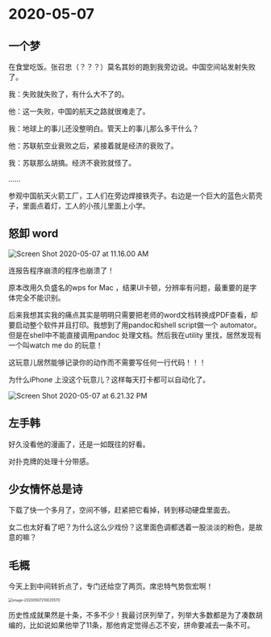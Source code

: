 # 2020-05-07

## 一个梦

在食堂吃饭。张召忠（？？？）莫名其妙的跑到我旁边说。中国空间站发射失败了。

我：失败就失败了，有什么大不了的。

他：这一失败，中国的航天之路就很难走了。

我：地球上的事儿还没整明白。管天上的事儿那么多干什么？

他：苏联航空业衰败之后，紧接着就是经济的衰败了。

我：苏联那么胡搞。经济不衰败就怪了。

……

参观中国航天火箭工厂，工人们在旁边焊接铁壳子。右边是一个巨大的蓝色火箭壳子，里面点着灯，工人的小孩儿里面上小学。



## 怒卸 word

![Screen Shot 2020-05-07 at 11.16.00 AM](https://tva1.sinaimg.cn/large/007S8ZIlgy1gek13fi28jj30r40coq5n.jpg)

连报告程序崩溃的程序也崩溃了！

原本改用久负盛名的wps for Mac ，结果UI卡顿，分辨率有问题，最重要的是字体完全不能识别。

后来我想其实我的痛点其实是明明只需要把老师的word文档转换成PDF查看，却要启动整个软件并且打印。我想到了用pandoc和shell script做一个 automator。但是在shell中不能直接调用pandoc 处理文档。然后我在utility 里找，居然发现有一个叫watch me do 的玩意！

这玩意儿居然能够记录你的动作而不需要写任何一行代码！！！

为什么iPhone 上没这个玩意儿？这样每天打卡都可以自动化了。

![Screen Shot 2020-05-07 at 6.21.32 PM](https://tva1.sinaimg.cn/large/007S8ZIlgy1gek2432jpaj30y10u0b29.jpg)

## 左手韩

好久没看他的漫画了，还是一如既往的好看。

对扑克牌的处理十分带感。

## 少女情怀总是诗

下载了快一个多月了，空间不够，赶紧把它看掉，转到移动硬盘里面去。

女二也太好看了吧？为什么这么少戏份？这里面色调都透着一股淡淡的粉色，是故意的嘛？



## 毛概



今天上到中间转折点了，专门还给空了两页。席忠特气势恢宏啊！



<img src="https://tva1.sinaimg.cn/large/007S8ZIlgy1gek6pemaroj30ou0biqb9.jpg" alt="image-20200507210025570" style="zoom: 50%;" />



历史性成就果然是十条，不多不少！我最讨厌列举了，列举大多数都是为了凑数胡编的，比如说如果他举了11条，那他肯定觉得忐忑不安，拼命要减去一条不可。